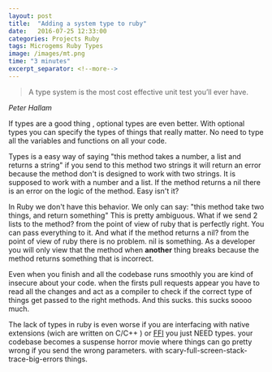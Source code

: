 ```yaml
---
layout: post
title:  "Adding a system type to ruby"
date:   2016-07-25 12:33:00
categories: Projects Ruby
tags: Microgems Ruby Types
image: /images/mt.png
time: "3 minutes"
excerpt_separator: <!--more-->
---
```



> A type system is the most cost effective unit test you’ll ever have.   

*Peter Hallam*    


If types are a good thing , optional types are even better.
With optional types you can specify the types of things that really matter. No need
to type all the variables and functions on all your code.

<!--more-->

Types is a easy way of saying "this method takes a number, a list and returns a string"
if you send to this method two strings it will return an error because
the method don't is designed to work with two strings. It is supposed to work with a number and a list.
If the method returns a nil there is an error on the logic of the method. Easy isn't it?


In Ruby we don't have this behavior. We only can say: "this method take two things, and return something"
This is pretty ambiguous. What if we send 2 lists to the method? from the point of view of ruby that is perfectly
right. You can pass everything to it.
And what if the method returns a nil? from the point of view of ruby there is no problem. nil is something.
As a developer you will only view that the method when **another** thing breaks because the method returns
something that is incorrect.


Even when you finish and all the codebase runs smoothly you are kind of insecure about your code.
when the firsts pull requests appear you have to read all the changes and act as a compiler to check if
the correct type of things get passed to the right methods. And this sucks. this sucks soooo much.


The lack of types in ruby is even worse if you are interfacing with native extensions (wich are written on C/C++ ) or [FFI][ffi_link]
you just NEED types. your codebase becomes a suspense horror movie where things can go pretty wrong if you send the wrong parameters.
with scary-full-screen-stack-trace-big-errors things.




[ffi_link]: https://github.com/ffi/ffi
